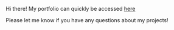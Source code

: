 Hi there! My portfolio can quickly be accessed [here](https://hnwangwa.github.io/Portfolio/)

Please let me know if you have any questions about my projects! 
